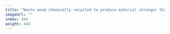 ```yaml
---
title: "Waste wood chemically recycled to produce material stronger than steel"
imageUrl: ""
index: 444
weight: 444
---
```

